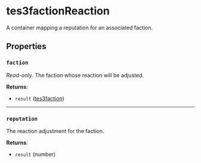 # tes3factionReaction
<div class="search_terms" style="display: none">tes3factionreaction, factionreaction</div>

<!---
	This file is autogenerated. Do not edit this file manually. Your changes will be ignored.
	More information: https://github.com/MWSE/MWSE/tree/master/docs
-->

A container mapping a reputation for an associated faction.

## Properties

### `faction`
<div class="search_terms" style="display: none">faction</div>

*Read-only*. The faction whose reaction will be adjusted.

**Returns**:

* `result` ([tes3faction](../types/tes3faction.md))

***

### `reputation`
<div class="search_terms" style="display: none">reputation</div>

The reaction adjustment for the faction.

**Returns**:

* `result` (number)

